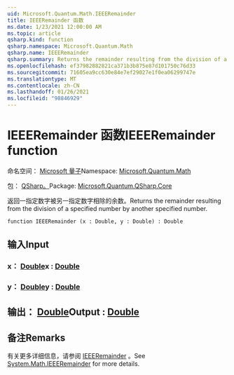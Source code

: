 ```yaml
---
uid: Microsoft.Quantum.Math.IEEERemainder
title: IEEERemainder 函数
ms.date: 1/23/2021 12:00:00 AM
ms.topic: article
qsharp.kind: function
qsharp.namespace: Microsoft.Quantum.Math
qsharp.name: IEEERemainder
qsharp.summary: Returns the remainder resulting from the division of a specified number by another specified number.
ms.openlocfilehash: ef37982882821ca371b3b875e87d101750c76d33
ms.sourcegitcommit: 71605ea9cc630e84e7ef29027e1f0ea06299747e
ms.translationtype: MT
ms.contentlocale: zh-CN
ms.lasthandoff: 01/26/2021
ms.locfileid: "98846929"
---
```

# <a name="ieeeremainder-function"></a><span data-ttu-id="d01ad-102">IEEERemainder 函数</span><span class="sxs-lookup"><span data-stu-id="d01ad-102">IEEERemainder function</span></span>

<span data-ttu-id="d01ad-103">命名空间： [Microsoft 量子](xref:Microsoft.Quantum.Math)</span><span class="sxs-lookup"><span data-stu-id="d01ad-103">Namespace: [Microsoft.Quantum.Math](xref:Microsoft.Quantum.Math)</span></span>

<span data-ttu-id="d01ad-104">包： [QSharp。](https://nuget.org/packages/Microsoft.Quantum.QSharp.Core)</span><span class="sxs-lookup"><span data-stu-id="d01ad-104">Package: [Microsoft.Quantum.QSharp.Core](https://nuget.org/packages/Microsoft.Quantum.QSharp.Core)</span></span>


<span data-ttu-id="d01ad-105">返回一指定数字被另一指定数字相除的余数。</span><span class="sxs-lookup"><span data-stu-id="d01ad-105">Returns the remainder resulting from the division of a specified number by another specified number.</span></span>

```qsharp
function IEEERemainder (x : Double, y : Double) : Double
```


## <a name="input"></a><span data-ttu-id="d01ad-106">输入</span><span class="sxs-lookup"><span data-stu-id="d01ad-106">Input</span></span>

### <a name="x--double"></a><span data-ttu-id="d01ad-107">x： [Double](xref:microsoft.quantum.lang-ref.double)</span><span class="sxs-lookup"><span data-stu-id="d01ad-107">x : [Double](xref:microsoft.quantum.lang-ref.double)</span></span>




### <a name="y--double"></a><span data-ttu-id="d01ad-108">y： [Double](xref:microsoft.quantum.lang-ref.double)</span><span class="sxs-lookup"><span data-stu-id="d01ad-108">y : [Double](xref:microsoft.quantum.lang-ref.double)</span></span>





## <a name="output--double"></a><span data-ttu-id="d01ad-109">输出： [Double](xref:microsoft.quantum.lang-ref.double)</span><span class="sxs-lookup"><span data-stu-id="d01ad-109">Output : [Double](xref:microsoft.quantum.lang-ref.double)</span></span>



## <a name="remarks"></a><span data-ttu-id="d01ad-110">备注</span><span class="sxs-lookup"><span data-stu-id="d01ad-110">Remarks</span></span>

<span data-ttu-id="d01ad-111">有关更多详细信息，请参阅 [IEEERemainder](https://docs.microsoft.com/dotnet/api/system.math.ieeeremainder) 。</span><span class="sxs-lookup"><span data-stu-id="d01ad-111">See [System.Math.IEEERemainder](https://docs.microsoft.com/dotnet/api/system.math.ieeeremainder) for more details.</span></span>